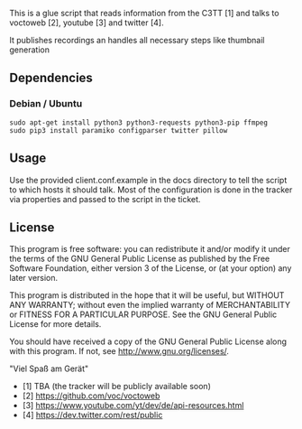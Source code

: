 This is a glue script that reads information from the C3TT [1] and talks to voctoweb [2], youtube [3] and twitter [4].

It publishes recordings an handles all necessary steps like thumbnail generation

## Dependencies
### Debian / Ubuntu
```
sudo apt-get install python3 python3-requests python3-pip ffmpeg
sudo pip3 install paramiko configparser twitter pillow
```

## Usage
Use the provided client.conf.example in the docs directory to tell the script to which hosts it should talk. 
Most of the configuration is done in the tracker via properties and passed to the script in the ticket.

## License
This program is free software: you can redistribute it and/or modify
it under the terms of the GNU General Public License as published by
the Free Software Foundation, either version 3 of the License, or
(at your option) any later version.

This program is distributed in the hope that it will be useful,
but WITHOUT ANY WARRANTY; without even the implied warranty of
MERCHANTABILITY or FITNESS FOR A PARTICULAR PURPOSE.  See the
GNU General Public License for more details.

You should have received a copy of the GNU General Public License
along with this program.  If not, see <http://www.gnu.org/licenses/>.

"Viel Spaß am Gerät"


* [1] TBA (the tracker will be publicly available soon)
* [2] https://github.com/voc/voctoweb
* [3] https://www.youtube.com/yt/dev/de/api-resources.html
* [4] https://dev.twitter.com/rest/public
